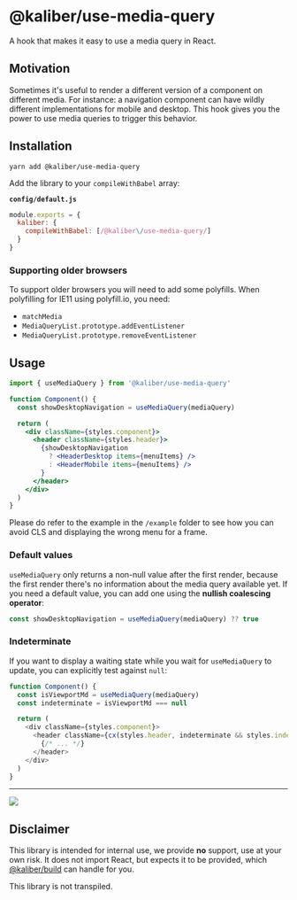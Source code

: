 # @kaliber/use-media-query
A hook that makes it easy to use a media query in React.

## Motivation
Sometimes it's useful to render a different version of a component on different media. For instance: a navigation component can have wildly different implementations for mobile and desktop. This hook gives you the power to use media queries to trigger this behavior.

## Installation

```
yarn add @kaliber/use-media-query
```

Add the library to your `compileWithBabel` array:

__`config/default.js`__
```js
module.exports = {
  kaliber: {
    compileWithBabel: [/@kaliber\/use-media-query/]
  }
}
```

### Supporting older browsers
To support older browsers you will need to add some polyfills. When polyfilling for IE11 using polyfill.io, you need:

- `matchMedia`
- `MediaQueryList.prototype.addEventListener`
- `MediaQueryList.prototype.removeEventListener`

## Usage

```jsx
import { useMediaQuery } from '@kaliber/use-media-query'

function Component() {
  const showDesktopNavigation = useMediaQuery(mediaQuery)

  return (
    <div className={styles.component}>
      <header className={styles.header}>
        {showDesktopNavigation
          ? <HeaderDesktop items={menuItems} />
          : <HeaderMobile items={menuItems} />
        }
      </header>
    </div>
  )
}
```

Please do refer to the example in the `/example` folder to see how you can avoid CLS and displaying the wrong menu for a frame.

### Default values

`useMediaQuery` only returns a non-null value after the first render, because the first render there's no information about the media query available yet. If you need a default value, you can add one using the __nullish coalescing operator__:

```js
const showDesktopNavigation = useMediaQuery(mediaQuery) ?? true
```

### Indeterminate

If you want to display a waiting state while you wait for `useMediaQuery` to update, you can explicitly test against `null`:

```js
function Component() {
  const isViewportMd = useMediaQuery(mediaQuery)
  const indeterminate = isViewportMd === null

  return (
    <div className={styles.component}>
      <header className={cx(styles.header, indeterminate && styles.indeterminate)}>
        {/* ... */}
      </header>
    </div>
  )
}
```

---

![](https://media.giphy.com/media/3yjYqt6EosROH9ZwFX/giphy.gif)

## Disclaimer
This library is intended for internal use, we provide __no__ support, use at your own risk. It does not import React, but expects it to be provided, which [@kaliber/build](https://kaliberjs.github.io/build/) can handle for you.

This library is not transpiled.
